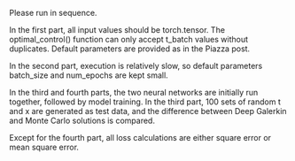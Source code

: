 Please run in sequence.

In the first part, all input values should be torch.tensor. The optimal_control() function can only accept t_batch values without duplicates. Default parameters are provided as in the Piazza post.

In the second part, execution is relatively slow, so default parameters batch_size and num_epochs are kept small.

In the third and fourth parts, the two neural networks are initially run together, followed by model training.
In the third part, 100 sets of random t and x are generated as test data, and the difference between Deep Galerkin and Monte Carlo solutions is compared.

Except for the fourth part, all loss calculations are either square error or mean square error.
